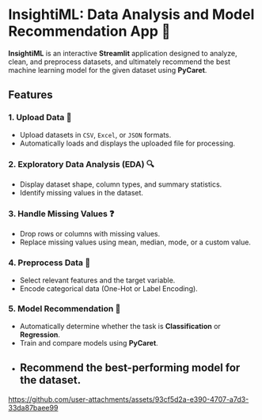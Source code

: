 # InsightiML: Data Analysis and Model Recommendation App 🤖

**InsightiML** is an interactive **Streamlit** application designed to analyze, clean, and preprocess datasets, and ultimately recommend the best machine learning model for the given dataset using **PyCaret**.

## Features

### 1. **Upload Data** 📂
   - Upload datasets in `CSV`, `Excel`, or `JSON` formats.
   - Automatically loads and displays the uploaded file for processing.

### 2. **Exploratory Data Analysis (EDA)** 🔍
   - Display dataset shape, column types, and summary statistics.
   - Identify missing values in the dataset.

### 3. **Handle Missing Values** ❓
   - Drop rows or columns with missing values.
   - Replace missing values using mean, median, mode, or a custom value.

### 4. **Preprocess Data** 🔧
   - Select relevant features and the target variable.
   - Encode categorical data (One-Hot or Label Encoding).

### 5. **Model Recommendation** 🤖
   - Automatically determine whether the task is **Classification** or **Regression**.
   - Train and compare models using **PyCaret**.
   - Recommend the best-performing model for the dataset.
     --
https://github.com/user-attachments/assets/93cf5d2a-e390-4707-a7d3-33da87baee99

